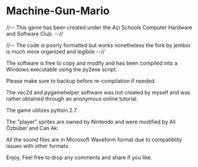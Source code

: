 # Machine-Gun-Mario

//-- This game has been created under the Açı Schools Computer Hardware and Software Club. --//

//-- The code is poorly formatted but works nonetheless the fork by jemboi is much more organized and legibile --//

The software is free to copy and modify and has been compiled into a Windows executable using the py2exe script.

Please make sure to backup before re-compilation if needed.

The vec2d and pygamehelper software was not created by myself and was rather obtained through an anonymous online tutorial.

The game utilizes python 2.7.

The "player" sprites are owned by Nintendo and were modified by Ali Özbüber and Can Ak.

All the sound files are in Microsoft Waveform format due to compatiblity issues with other formats.

Enjoy, Feel free to drop any comments and share if you like.





